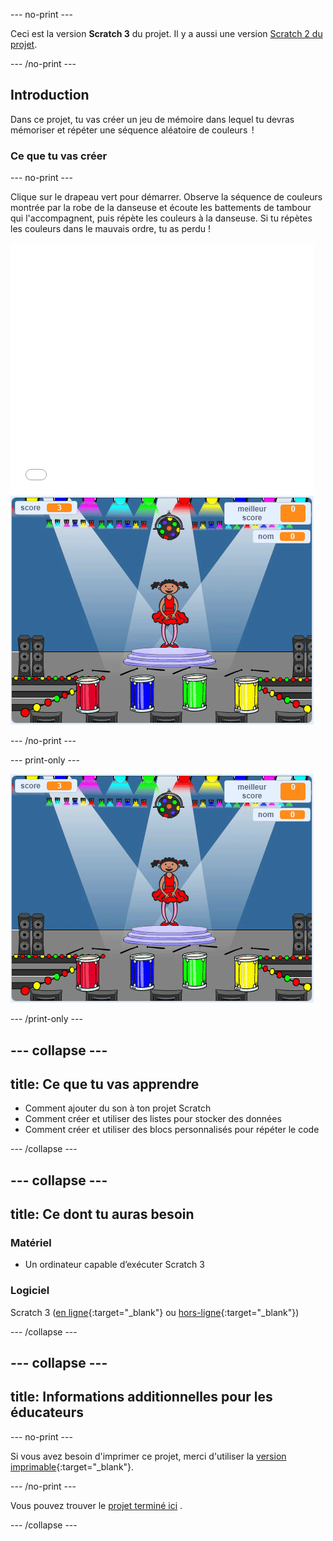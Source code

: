 --- no-print ---

Ceci est la version **Scratch 3** du projet. Il y a aussi une version [Scratch 2 du projet](https://projects.raspberrypi.org/fr-FR/projects/memory-scratch2).

--- /no-print ---

## Introduction

Dans ce projet, tu vas créer un jeu de mémoire dans lequel tu devras mémoriser et répéter une séquence aléatoire de couleurs  !

### Ce que tu vas créer

--- no-print ---

Clique sur le drapeau vert pour démarrer. Observe la séquence de couleurs montrée par la robe de la danseuse et écoute les battements de tambour qui l'accompagnent, puis répète les couleurs à la danseuse. Si tu répètes les couleurs dans le mauvais ordre, tu as perdu !

<div class="scratch-preview">
  <iframe allowtransparency="true" width="485" height="402" src="//scratch.mit.edu/projects/embed/417329910/?autostart=false" frameborder="0" allowfullscreen scrolling="no" mark="crwd-mark"></iframe> <img src="images/screenshot.png" />
</div>

--- /no-print ---

--- print-only ---

![capture d'écran du jeu terminé](images/screenshot.png)

--- /print-only ---

--- collapse ---
---
title: Ce que tu vas apprendre
---

+ Comment ajouter du son à ton projet Scratch
+ Comment créer et utiliser des listes pour stocker des données
+ Comment créer et utiliser des blocs personnalisés pour répéter le code

--- /collapse ---

--- collapse ---
---
title: Ce dont tu auras besoin
---

### Matériel

+ Un ordinateur capable d’exécuter Scratch 3

### Logiciel

Scratch 3 ([en ligne](https://rpf.io/scratchon){:target="_blank"} ou [hors-ligne](https://rpf.io/scratchoff){:target="_blank"})

--- /collapse ---

--- collapse ---
---
title: Informations additionnelles pour les éducateurs
---
--- no-print ---

Si vous avez besoin d'imprimer ce projet, merci d'utiliser la [version imprimable](https://projects.raspberrypi.org/fr-FR/projects/memory/print){:target="_blank"}.

--- /no-print ---

Vous pouvez trouver le [projet terminé ici](https://rpf.io/p/fr-FR/memory-get) .

--- /collapse ---